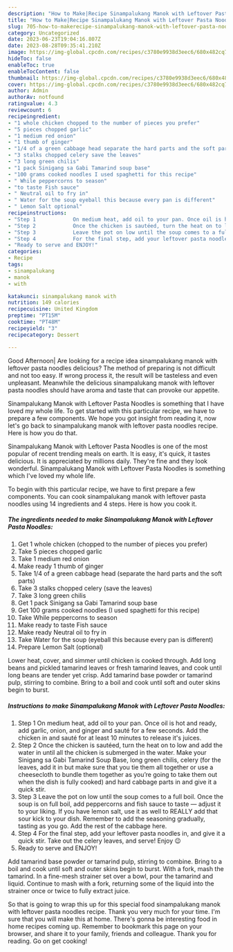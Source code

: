 ```yaml
---
description: "How to Make|Recipe Sinampalukang Manok with Leftover Pasta Noodles {That is Delicious"
title: "How to Make|Recipe Sinampalukang Manok with Leftover Pasta Noodles {That is Delicious"
slug: 705-how-to-makerecipe-sinampalukang-manok-with-leftover-pasta-noodles-that-is-delicious
category: Uncategorized
date: 2023-06-23T19:04:16.807Z
date: 2023-08-28T09:35:41.210Z
image: https://img-global.cpcdn.com/recipes/c3780e9938d3eec6/680x482cq70/sinampalukang-manok-with-leftover-pasta-noodles-recipe-main-photo.jpg
hideToc: false
enableToc: true
enableTocContent: false
thumbnail: https://img-global.cpcdn.com/recipes/c3780e9938d3eec6/680x482cq70/sinampalukang-manok-with-leftover-pasta-noodles-recipe-main-photo.jpg
cover: https://img-global.cpcdn.com/recipes/c3780e9938d3eec6/680x482cq70/sinampalukang-manok-with-leftover-pasta-noodles-recipe-main-photo.jpg
author: Admin
authorAv: notfound
ratingvalue: 4.3
reviewcount: 6
recipeingredient:
- "1 whole chicken chopped to the number of pieces you prefer"
- "5 pieces chopped garlic"
- "1 medium red onion"
- "1 thumb of ginger"
- "1/4 of a green cabbage head separate the hard parts and the soft parts"
- "3 stalks chopped celery save the leaves"
- "3 long green chilis"
- "1 pack Sinigang sa Gabi Tamarind soup base"
- "100 grams cooked noodles I used spaghetti for this recipe"
- " While peppercorns to season"
- "to taste Fish sauce"
- " Neutral oil to fry in"
- " Water for the soup eyeball this because every pan is different"
- " Lemon Salt optional"
recipeinstructions:
- "Step 1            On medium heat, add oil to your pan. Once oil is hot and ready, add garlic, onion, and ginger and sauté for a few seconds. Add the chicken in and sauté for at least 10 minutes to release it&#39;s juices."
- "Step 2            Once the chicken is sautéed, turn the heat on to low and add the water in until all the chicken is submerged in the water. Make your Sinigang sa Gabi Tamarind Soup Base, long green chilis, celery (for the leaves, add it in but make sure that you tie them all together or use a cheesecloth to bundle them together as you’re going to take them out when the dish is fully cooked) and hard cabbage parts in and give it a quick stir."
- "Step 3            Leave the pot on low until the soup comes to a full boil. Once the soup is on full boil, add peppercorns and fish sauce to taste — adjust it to your liking. If you have lemon salt, use it as well to REALLY add that sour kick to your dish. Remember to add the seasoning gradually, tasting as you go. Add the rest of the cabbage here."
- "Step 4            For the final step, add your leftover pasta noodles in, and give it a quick stir. Take out the celery leaves, and serve! Enjoy 😉"
- "Ready to serve and ENJOY!"
categories:
- Recipe
tags:
- sinampalukang
- manok
- with

katakunci: sinampalukang manok with 
nutrition: 149 calories
recipecuisine: United Kingdom
preptime: "PT15M"
cooktime: "PT48M"
recipeyield: "3"
recipecategory: Dessert

---
```



Good Afternoon| Are looking for a recipe idea sinampalukang manok with leftover pasta noodles delicious? The method of preparing is not difficult and not too easy. If wrong process it, the result will be tasteless and even unpleasant. Meanwhile the delicious sinampalukang manok with leftover pasta noodles should have aroma and taste that can provoke our appetite.





Sinampalukang Manok with Leftover Pasta Noodles is something that I have loved my whole life. To get started with this particular recipe, we have to prepare a few components. We hope you got insight from reading it, now let&#39;s go back to sinampalukang manok with leftover pasta noodles recipe. Here is how you do that.

Sinampalukang Manok with Leftover Pasta Noodles is one of the most popular of recent trending meals on earth. It is easy, it's quick, it tastes delicious. It is appreciated by millions daily. They're fine and they look wonderful. Sinampalukang Manok with Leftover Pasta Noodles is something which I've loved my whole life.


To begin with this particular recipe, we have to first prepare a few components. You can cook sinampalukang manok with leftover pasta noodles using 14 ingredients and 4 steps. Here is how you cook it.

<!--inarticleads1-->

##### The ingredients needed to make Sinampalukang Manok with Leftover Pasta Noodles:

1. Get 1 whole chicken (chopped to the number of pieces you prefer)
1. Take 5 pieces chopped garlic
1. Take 1 medium red onion
1. Make ready 1 thumb of ginger
1. Take 1/4 of a green cabbage head (separate the hard parts and the soft parts)
1. Take 3 stalks chopped celery (save the leaves)
1. Take 3 long green chilis
1. Get 1 pack Sinigang sa Gabi Tamarind soup base
1. Get 100 grams cooked noodles (I used spaghetti for this recipe)
1. Take  While peppercorns to season
1. Make ready to taste Fish sauce
1. Make ready  Neutral oil to fry in
1. Take  Water for the soup (eyeball this because every pan is different)
1. Prepare  Lemon Salt (optional)


Lower heat, cover, and simmer until chicken is cooked through. Add long beans and pickled tamarind leaves or fresh tamarind leaves, and cook until long beans are tender yet crisp. Add tamarind base powder or tamarind pulp, stirring to combine. Bring to a boil and cook until soft and outer skins begin to burst. 

<!--inarticleads2-->

##### Instructions to make Sinampalukang Manok with Leftover Pasta Noodles:

1. Step 1            On medium heat, add oil to your pan. Once oil is hot and ready, add garlic, onion, and ginger and sauté for a few seconds. Add the chicken in and sauté for at least 10 minutes to release it&#39;s juices.
1. Step 2            Once the chicken is sautéed, turn the heat on to low and add the water in until all the chicken is submerged in the water. Make your Sinigang sa Gabi Tamarind Soup Base, long green chilis, celery (for the leaves, add it in but make sure that you tie them all together or use a cheesecloth to bundle them together as you’re going to take them out when the dish is fully cooked) and hard cabbage parts in and give it a quick stir.
1. Step 3            Leave the pot on low until the soup comes to a full boil. Once the soup is on full boil, add peppercorns and fish sauce to taste — adjust it to your liking. If you have lemon salt, use it as well to REALLY add that sour kick to your dish. Remember to add the seasoning gradually, tasting as you go. Add the rest of the cabbage here.
1. Step 4            For the final step, add your leftover pasta noodles in, and give it a quick stir. Take out the celery leaves, and serve! Enjoy 😉
1. Ready to serve and ENJOY!

Add tamarind base powder or tamarind pulp, stirring to combine. Bring to a boil and cook until soft and outer skins begin to burst. With a fork, mash the tamarind. In a fine-mesh strainer set over a bowl, pour the tamarind and liquid. Continue to mash with a fork, returning some of the liquid into the strainer once or twice to fully extract juice. 

So that is going to wrap this up for this special food sinampalukang manok with leftover pasta noodles recipe. Thank you very much for your time. I'm sure that you will make this at home. There's gonna be interesting food in home recipes coming up. Remember to bookmark this page on your browser, and share it to your family, friends and colleague. Thank you for reading. Go on get cooking!
